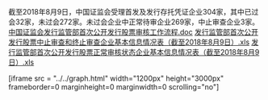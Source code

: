 
截至2018年8月9日，中国证监会受理首发及发行存托凭证企业304家，其中已过会32家，未过会272家。未过会企业中正常待审企业269家，中止审查企业3家。
[中国证监会发行监管部首次公开发行股票审核工作流程.doc](http://www.csrc.gov.cn/pub/zjhpublic/G00306202/201803/P020180610601321891833.doc)
[发行监管部首次公开发行股票中止审查和终止审查企业基本信息情况表（截至2018年8月9日）.xls](http://www.csrc.gov.cn/pub/zjhpublic/G00306202/201803/P020180810612659026087.xls)
[发行监管部首次公开发行股票正常审核状态企业基本信息情况表（截至2018年8月9日）.xls](http://www.csrc.gov.cn/pub/zjhpublic/G00306202/201803/P020180810612659181101.xls)

[iframe src = "../../graph.html" width="1200px"  height="3000px" frameborder=0 marginheight=0  marginwidth=0 scrolling="no"] 

        